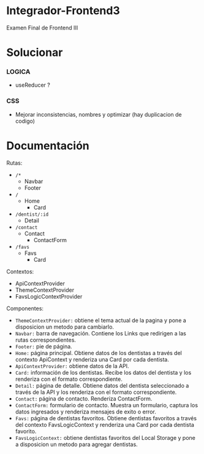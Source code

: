 # Integrador-Frontend3
Examen Final de Frontend III

# Solucionar

### LOGICA
- useReducer ?
### CSS
- Mejorar inconsistencias, nombres y optimizar (hay duplicacion de codigo)

# Documentación

Rutas:
- ```/*```
    - Navbar
    - Footer
- ```/```
    - Home
        - Card
- ```/dentist/:id```
    - Detail
- ```/contact```
    - Contact
        - ContactForm
- ```/favs```
    - Favs
        - Card

Contextos:
- ApiContextProvider
- ThemeContextProvider
- FavsLogicContextProvider

Componentes:
- ```ThemeContextProvider:``` obtiene el tema actual de la pagina y pone a disposicion un metodo para cambiarlo.
- ```Navbar:``` barra de navegación. Contiene los Links que redirigen a las rutas correspondientes.
- ```Footer:``` pie de página.
- ```Home:``` página principal. Obtiene datos de los dentistas a través del contexto ApiContext y renderiza una Card por cada dentista.
- ```ApiContextProvider:``` obtiene datos de la API.
- ```Card:``` información de los dentistas. Recibe los datos del dentista y los renderiza con el formato correspondiente.
- ```Detail:``` página de detalle. Obtiene datos del dentista seleccionado a través de la API y los renderiza con el formato correspondiente.
- ```Contact:``` página de contacto. Renderiza ContactForm.
- ```ContactForm:``` formulario de contacto. Muestra un formulario, captura los datos ingresados y renderiza mensajes de exito o error.
- ```Favs:``` página de dentistas favoritos. Obtiene dentistas favoritos a través del contexto FavsLogicContext y renderiza una Card por cada dentista favorito.
- ```FavsLogicContext:``` obtiene dentistas favoritos del Local Storage y pone a disposicion un metodo para agregar dentistas.
